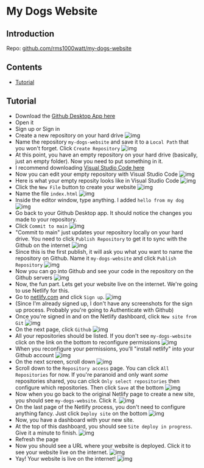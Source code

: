 # My Dogs Website

## Introduction

Repo: [github.com/rms1000watt/my-dogs-website](https://github.com/rms1000watt/my-dogs-website)

## Contents

- [Tutorial](#tutorial)

## Tutorial

- Download the [Github Desktop App here](https://desktop.github.com/)
- Open it
- Sign up or Sign in
- Create a new repository on your hard drive
![img](img/tutorial-1.png)
- Name the repository `my-dogs-website` and save it to a `Local Path` that you won't forget. Click `Create Repository`
![img](img/tutorial-2.png)
- At this point, you have an empty repository on your hard drive (basically, just an empty folder). Now you need to put something in it.
- I recommend downloading [Visual Studio Code here](https://code.visualstudio.com/)
- Now you can edit your empty repository with Visual Studio Code
![img](img/tutorial-3.png)
- Here is what your empty reposity looks like in Visual Studio Code
![img](img/tutorial-4.png)
- Click the `New File` button to create your website
![img](img/tutorial-5.png)
- Name the file `index.html`
![img](img/tutorial-6.png)
- Inside the editor window, type anything. I added `hello from my dog`
![img](img/tutorial-7.png)
- Go back to your Github Desktop app. It should notice the changes you made to your repository.
- Click `Commit to main`
![img](img/tutorial-8.png)
- "Commit to main" just updates your repository locally on your hard drive. You need to click `Publish Repository` to get it to sync with the Github on the internet
![img](img/tutorial-9.png)
- Since this is the first publish, it will ask you what you want to name the repository on Github. Name it `my-dogs-website` and click `Publish Repository`
![img](img/tutorial-10.png)
- Now you can go into Github and see your code in the repository on the Github servers
![img](img/tutorial-11.png)
- Now, the fun part. Lets get your website live on the internet. We're going to use Netlify for this.
- Go to [netlify.com](https://netlify.com) and click `Sign up`.
![img](img/tutorial-12.png)
- (Since I'm already signed up, I don't have any screenshots for the sign up process. Probably you're going to Authenticate with Github)
- Once you're signed in and on the Netlify dashboard, click `New site from Git`
![img](img/tutorial-13.png)
- On the next page, click `Github`
![img](img/tutorial-14.png)
- All your repositories should be listed. If you don't see `my-dogs-website` click on the link on the bottom to reconfigure permissions
![img](img/tutorial-15.png)
- When you reconfigure your permissions, you'll "install netlify" into your Github account
![img](img/tutorial-16.png)
- On the next screen, scroll down
![img](img/tutorial-17.png)
- Scroll down to the `Repository access` page. You can click `All Repositories` for now. If you're paranoid and only want _some_ repositories shared, you can click `Only select repositories` then configure which repositories. Then click `Save` at the bottom
![img](img/tutorial-18.png)
- Now when you go back to the original Netlify page to create a new site, you should see `my-dogs-website`. Click it.
![img](img/tutorial-19.png)
- On the last page of the Netlify process, you don't need to configure anything fancy. Just click `Deploy site` on the bottom
![img](img/tutorial-20.png)
- Now, you have a dashboard with your new site.
- At the top of this dashboard, you should see `Site deploy in progress`. Give it a minute to finish.
![img](img/tutorial-21.png)
- Refresh the page
- Now you should see a URL where your website is deployed. Click it to see your website live on the internet.
![img](img/tutorial-22.png)
- Yay! Your website is live on the internet!
![img](img/tutorial-23.png)
